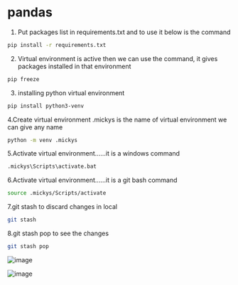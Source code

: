 # pandas

1. Put packages list in requirements.txt and to use it below is the command
```bash
pip install -r requirements.txt
```

2. Virtual environment is active then we can use the command, it gives packages installed in that environment
```bash
pip freeze
```

3. installing python virtual environment
```bash
pip install python3-venv
```
4.Create virtual environment .mickys is the name of virtual environment we can give any name
```bash
python -m venv .mickys
```

5.Activate virtual environment......it is a windows command
```bash
.mickys\Scripts\activate.bat
```

6.Activate virtual environment......it is a git bash command
```bash
source .mickys/Scripts/activate
```

7.git stash to discard changes in local
```bash
git stash
```

8.git stash pop to see the changes 
```bash
git stash pop
```

![image](https://user-images.githubusercontent.com/83429764/152040566-638e39ec-9fcf-4a14-9371-b3f85f7629ae.png)

![image](https://user-images.githubusercontent.com/83429764/152040665-4cbb589b-2dac-439b-930a-be45c1c308c6.png)


